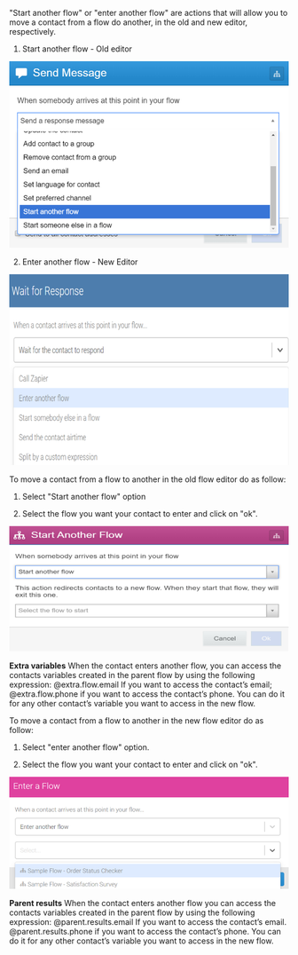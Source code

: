 "Start another flow" or "enter another flow" are actions that will allow you to move a contact from a flow do another, in the old and new editor, respectively.

1. Start another flow - Old editor

![](/img/flow/startanotherflow.png)

2. Enter another flow - New Editor

![](/img/flow/startanotherflow1.png)


To move a contact from a flow to another in the old flow editor do as follow: 

1. Select "Start another flow" option 

2. Select the flow you want your contact to enter and click on "ok".

![](/img/flow/startanotherflow3.png)

**Extra variables**
When the contact enters another flow, you can access the contacts variables created in the parent flow by using the following expression:
@extra.flow.email If you want to access the contact’s email;
@extra.flow.phone if you want to access the contact’s phone.
You can do it for any other contact’s variable you want to access in the new flow.

To move a contact from a flow to another in the new flow editor do as follow: 

1. Select "enter another flow" option.

2. Select the flow you want your contact to enter and click on "ok".

![](/img/flow/startanotherflow2.png)

**Parent results**
When the contact enters another flow you can access the contacts variables created in the parent flow by using the following expression:
@parent.results.email If you want to access the contact’s email.
@parent.results.phone if you want to access the contact’s phone.
You can do it for any other contact’s variable you want to access in the new flow.